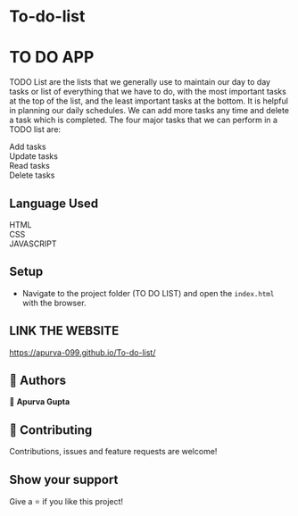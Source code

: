 # To-do-list
# TO DO APP

TODO List are the lists that we generally use to maintain our day to day tasks or list of everything that we have to do, with the most important tasks at the top of the list, and the least important tasks at the bottom. It is helpful in planning our daily schedules. We can add more tasks any time and delete a task which is completed. The four major tasks that we can perform in a TODO list are:

Add tasks <br />
Update tasks <br />
Read tasks <br />
Delete tasks <br />

## Language Used
   HTML <br />
   CSS <br />
   JAVASCRIPT <br />

## Setup

- Navigate to the project folder (TO DO LIST) and open the `index.html` with the browser.

## LINK THE WEBSITE
   https://apurva-099.github.io/To-do-list/

## 👤 Authors

👤 **Apurva Gupta**

  
## 🤝 Contributing

Contributions, issues and feature requests are welcome!

## Show your support

Give a ⭐️ if you like this project!

